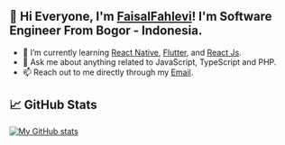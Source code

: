 ## 👋 Hi Everyone, I'm [FaisalFahlevi](https://www.linkedin.com/in/fhlevi/)! I'm Software Engineer From Bogor - Indonesia.

- 🌱 I’m currently learning [React Native](https://reactnative.dev/), [Flutter](https://flutter.dev/), and [React Js](https://reactjs.org/).
- 💬 Ask me about anything related to JavaScript, TypeScript and PHP.
- 📫 Reach out to me directly through my [Email](mailto:fhlevi2804@gmail.com).

## &#x1f4c8; GitHub Stats
[![My GitHub stats](https://github-readme-stats.vercel.app/api?username=fhlevi&count_private=true&show_icons=true&theme=tokyonight)](https://github.com/zainokta/)
